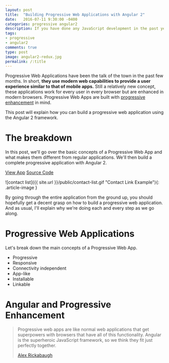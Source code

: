 ```yaml
---
layout: post
title:  "Building Progressive Web Applications with Angular 2"
date:   2016-07-11 9:30:00 -0400
categories: progressive angular2
description: If you have done any JavaScript development in the past year, then you may have already heard of Redux. Popularized with the use of React, some developers claim it's the most exciting thing happening in JavaScript at the moment, revolutionizing the way we build our applications and even helping us prevent global warming for good...
tags:
- progressive
- angular2
comments: true
type: post
image: angular2-redux.jpg
permalink: /:title
---
```

Progressive Web Applications have been the talk of the town in the past few months. In short, **they use modern web capabilities to provide a user experience similar to that of mobile apps.** Still a relatively new concept, these applications work for every user in every browser but are enhanced in modern browsers. Progressive Web Apps are built with [progressive enhancement](http://alistapart.com/article/understandingprogressiveenhancement#section3) in mind.

This post will explain how you can build a progressive web application using the Angular 2 framework.

The breakdown
==================
In this post, we'll go over the basic concepts of a Progressive Web App and what makes them different from regular applications. We'll then build a complete progressive application with Angular 2.

<div class="button-center">
  <a class="blog-button" href="">View App</a>
  <a class="blog-button" href="">Source Code</a>
</div>

![contact list]({{ site.url }}/public/contact-list.gif "Contact Link Example"){: .article-image }

By going through the entire application from the ground up, you should hopefully get a decent grasp on how to build a progressive web application. And as usual, I'll explain why we're doing each and every step as we go along.

Progressive Web Applications
==================
Let's break down the main concepts of a Progressive Web App.

<ul class="inline-list">
<li>Progressive</li>
<li>Responsive</li>
<li>Connectivity independent</li>
<li>App-like</li>
<li>Installable</li>
<li>Linkable</li>
</ul>

Angular and Progressive Enhancement
==================
<blockquote>
  <p>Progressive web apps are like normal web applications that get superpowers with browsers that have all of this functionality. Angular is the superheroic JavaScript framework, so we think they fit just perfectly together.</p>
  <footer><a href="https://twitter.com/synalx">Alex Rickabaugh</a></footer>
</blockquote>
